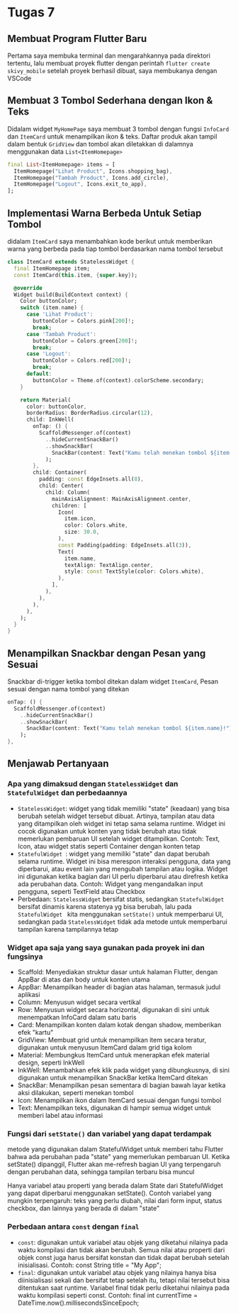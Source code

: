 # Tugas 7
## Membuat Program Flutter Baru
Pertama saya membuka terminal dan mengarahkannya pada direktori tertentu, lalu membuat proyek flutter dengan perintah `flutter create skivy_mobile` setelah proyek berhasil dibuat, saya membukanya dengan VSCode

## Membuat 3 Tombol Sederhana dengan Ikon & Teks
Didalam widget `MyHomePage` saya membuat 3 tombol dengan fungsi `InfoCard` dan `ItemCard` untuk menampilkan ikon & teks. Daftar produk akan tampil dalam bentuk `GridView` dan tombol akan diletakkan di dalamnya menggunakan data `List<ItemHomepage>`

``` dart
final List<ItemHomepage> items = [
  ItemHomepage("Lihat Product", Icons.shopping_bag),
  ItemHomepage("Tambah Product", Icons.add_circle),
  ItemHomepage("Logout", Icons.exit_to_app),
];
```

## Implementasi Warna Berbeda Untuk Setiap Tombol
didalam `ItemCard` saya menambahkan kode berikut untuk memberikan warna yang berbeda pada tiap tombol berdasarkan nama tombol tersebut

``` dart
class ItemCard extends StatelessWidget {
  final ItemHomepage item; 
  const ItemCard(this.item, {super.key}); 

  @override
  Widget build(BuildContext context) {
    Color buttonColor;
    switch (item.name) {
      case 'Lihat Product':
        buttonColor = Colors.pink[200]!;
        break;
      case 'Tambah Product':
        buttonColor = Colors.green[200]!;
        break;
      case 'Logout':
        buttonColor = Colors.red[200]!;
        break;
      default:
        buttonColor = Theme.of(context).colorScheme.secondary;
    }

    return Material(
      color: buttonColor,
      borderRadius: BorderRadius.circular(12),
      child: InkWell(
        onTap: () {
          ScaffoldMessenger.of(context)
            ..hideCurrentSnackBar()
            ..showSnackBar(
              SnackBar(content: Text("Kamu telah menekan tombol ${item.name}!"))
            );
        },
        child: Container(
          padding: const EdgeInsets.all(8),
          child: Center(
            child: Column(
              mainAxisAlignment: MainAxisAlignment.center,
              children: [
                Icon(
                  item.icon,
                  color: Colors.white,
                  size: 30.0,
                ),
                const Padding(padding: EdgeInsets.all(3)),
                Text(
                  item.name,
                  textAlign: TextAlign.center,
                  style: const TextStyle(color: Colors.white),
                ),
              ],
            ),
          ),
        ),
      ),
    );
  }
}
```

## Menampilkan Snackbar dengan Pesan yang Sesuai
Snackbar di-trigger ketika tombol ditekan dalam widget `ItemCard`, Pesan sesuai dengan nama tombol yang ditekan

``` dart
onTap: () {
  ScaffoldMessenger.of(context)
    ..hideCurrentSnackBar()
    ..showSnackBar(
      SnackBar(content: Text("Kamu telah menekan tombol ${item.name}!"))
    );
},
```

## Menjawab Pertanyaan
### Apa yang dimaksud dengan `StatelessWidget` dan `StatefulWidget` dan perbedaannya
- `StatelessWidget`: widget yang tidak memiliki "state" (keadaan) yang bisa berubah setelah widget tersebut dibuat. Artinya, tampilan atau data yang ditampilkan oleh widget ini tetap sama selama runtime. Widget ini cocok digunakan untuk konten yang tidak berubah atau tidak memerlukan pembaruan UI setelah widget ditampilkan. Contoh: Text, Icon, atau widget statis seperti Container dengan konten tetap
- `StatefulWidget `: widget yang memiliki "state" dan dapat berubah selama runtime. Widget ini bisa merespon interaksi pengguna, data yang diperbarui, atau event lain yang mengubah tampilan atau logika. Widget ini digunakan ketika bagian dari UI perlu diperbarui atau direfresh ketika ada perubahan data. Contoh: Widget yang mengandalkan input pengguna, seperti TextField atau Checkbox
- Perbedaan:  `StatelessWidget` bersifat statis, sedangkan `StatefulWidget ` bersifat dinamis karena statenya yg bisa berubah, lalu pada `StatefulWidget ` kita menggunakan `setState()` untuk memperbarui UI, sedangkan pada `StatelessWidget` tidak ada metode untuk memperbarui tampilan karena tampilannya tetap

### Widget apa saja yang saya gunakan pada proyek ini dan fungsinya
- Scaffold: Menyediakan struktur dasar untuk halaman Flutter, dengan AppBar di atas dan body untuk konten utama
- AppBar: Menampilkan header di bagian atas halaman, termasuk judul aplikasi
- Column: Menyusun widget secara vertikal
- Row: Menyusun widget secara horizontal, digunakan di sini untuk menempatkan InfoCard dalam satu baris
- Card: Menampilkan konten dalam kotak dengan shadow, memberikan efek "kartu"
- GridView: Membuat grid untuk menampilkan item secara teratur, digunakan untuk menyusun ItemCard dalam grid tiga kolom
- Material: Membungkus ItemCard untuk menerapkan efek material design, seperti InkWell
- InkWell: Menambahkan efek klik pada widget yang dibungkusnya, di sini digunakan untuk menampilkan SnackBar ketika ItemCard ditekan
- SnackBar: Menampilkan pesan sementara di bagian bawah layar ketika aksi dilakukan, seperti menekan tombol
- Icon: Menampilkan ikon dalam ItemCard sesuai dengan fungsi tombol
- Text: Menampilkan teks, digunakan di hampir semua widget untuk memberi label atau informasi

### Fungsi dari `setState()` dan variabel yang dapat terdampak
metode yang digunakan dalam StatefulWidget untuk memberi tahu Flutter bahwa ada perubahan pada "state" yang memerlukan pembaruan UI. Ketika setState() dipanggil, Flutter akan me-refresh bagian UI yang terpengaruh dengan perubahan data, sehingga tampilan terbaru bisa muncul

Hanya variabel atau properti yang berada dalam State dari StatefulWidget yang dapat diperbarui menggunakan setState().
Contoh variabel yang mungkin terpengaruh: teks yang perlu diubah, nilai dari form input, status checkbox, dan lainnya yang berada di dalam "state"

### Perbedaan antara `const` dengan `final`
- `const`: digunakan untuk variabel atau objek yang diketahui nilainya pada waktu kompilasi dan tidak akan berubah. Semua nilai atau properti dari objek const juga harus bersifat konstan dan tidak dapat berubah setelah inisialisasi. Contoh: const String title = "My App";
- `final`: digunakan untuk variabel atau objek yang nilainya hanya bisa diinisialisasi sekali dan bersifat tetap setelah itu, tetapi nilai tersebut bisa ditentukan saat runtime. Variabel final tidak perlu diketahui nilainya pada waktu kompilasi seperti const. Contoh: final int currentTime = DateTime.now().millisecondsSinceEpoch;
